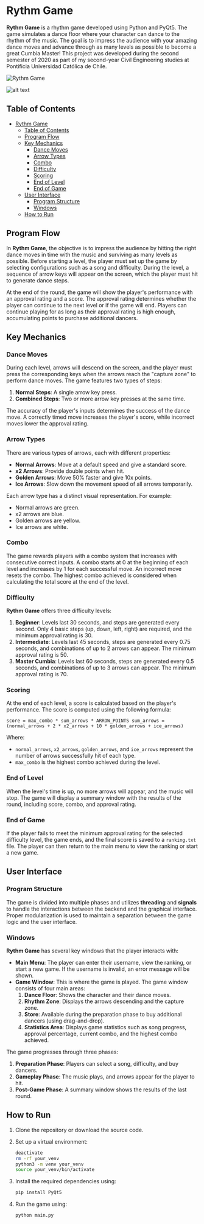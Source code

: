# Rythm Game

**Rythm Game** is a rhythm game developed using Python and PyQt5. The game simulates a dance floor where your character can dance to the rhythm of the music. The goal is to impress the audience with your amazing dance moves and advance through as many levels as possible to become a great Cumbia Master! This project was developed during the second semester of 2020 as part of my second-year Civil Engineering studies at Pontificia Universidad Católica de Chile.

![Rythm Game](image.png)

![alt text](image-1.png)

## Table of Contents

- [Rythm Game](#rythm-game)
  - [Table of Contents](#table-of-contents)
  - [Program Flow](#program-flow)
  - [Key Mechanics](#key-mechanics)
    - [Dance Moves](#dance-moves)
    - [Arrow Types](#arrow-types)
    - [Combo](#combo)
    - [Difficulty](#difficulty)
    - [Scoring](#scoring)
    - [End of Level](#end-of-level)
    - [End of Game](#end-of-game)
  - [User Interface](#user-interface)
    - [Program Structure](#program-structure)
    - [Windows](#windows)
  - [How to Run](#how-to-run)

## Program Flow

In **Rythm Game**, the objective is to impress the audience by hitting the right dance moves in time with the music and surviving as many levels as possible. Before starting a level, the player must set up the game by selecting configurations such as a song and difficulty. During the level, a sequence of arrow keys will appear on the screen, which the player must hit to generate dance steps.

At the end of the round, the game will show the player's performance with an approval rating and a score. The approval rating determines whether the player can continue to the next level or if the game will end. Players can continue playing for as long as their approval rating is high enough, accumulating points to purchase additional dancers.

## Key Mechanics

### Dance Moves

During each level, arrows will descend on the screen, and the player must press the corresponding keys when the arrows reach the "capture zone" to perform dance moves. The game features two types of steps:

1. **Normal Steps**: A single arrow key press.
2. **Combined Steps**: Two or more arrow key presses at the same time.

The accuracy of the player's inputs determines the success of the dance move. A correctly timed move increases the player's score, while incorrect moves lower the approval rating.

### Arrow Types

There are various types of arrows, each with different properties:

- **Normal Arrows**: Move at a default speed and give a standard score.
- **x2 Arrows**: Provide double points when hit.
- **Golden Arrows**: Move 50% faster and give 10x points.
- **Ice Arrows**: Slow down the movement speed of all arrows temporarily.

Each arrow type has a distinct visual representation. For example:

- Normal arrows are green.
- x2 arrows are blue.
- Golden arrows are yellow.
- Ice arrows are white.

### Combo

The game rewards players with a combo system that increases with consecutive correct inputs. A combo starts at 0 at the beginning of each level and increases by 1 for each successful move. An incorrect move resets the combo. The highest combo achieved is considered when calculating the total score at the end of the level.

### Difficulty

**Rythm Game** offers three difficulty levels:

1. **Beginner**: Levels last 30 seconds, and steps are generated every second. Only 4 basic steps (up, down, left, right) are required, and the minimum approval rating is 30.
2. **Intermediate**: Levels last 45 seconds, steps are generated every 0.75 seconds, and combinations of up to 2 arrows can appear. The minimum approval rating is 50.
3. **Master Cumbia**: Levels last 60 seconds, steps are generated every 0.5 seconds, and combinations of up to 3 arrows can appear. The minimum approval rating is 70.

### Scoring

At the end of each level, a score is calculated based on the player's performance. The score is computed using the following formula:

`score = max_combo * sum_arrows * ARROW_POINTS sum_arrows = (normal_arrows + 2 * x2_arrows + 10 * golden_arrows + ice_arrows)`

Where:

- `normal_arrows`, `x2_arrows`, `golden_arrows`, and `ice_arrows` represent the number of arrows successfully hit of each type.
- `max_combo` is the highest combo achieved during the level.

### End of Level

When the level's time is up, no more arrows will appear, and the music will stop. The game will display a summary window with the results of the round, including score, combo, and approval rating.

### End of Game

If the player fails to meet the minimum approval rating for the selected difficulty level, the game ends, and the final score is saved to a `ranking.txt` file. The player can then return to the main menu to view the ranking or start a new game.

## User Interface

### Program Structure

The game is divided into multiple phases and utilizes **threading** and **signals** to handle the interactions between the backend and the graphical interface. Proper modularization is used to maintain a separation between the game logic and the user interface.

### Windows

**Rythm Game** has several key windows that the player interacts with:

- **Main Menu**: The player can enter their username, view the ranking, or start a new game. If the username is invalid, an error message will be shown.
- **Game Window**: This is where the game is played. The game window consists of four main areas:
  1. **Dance Floor**: Shows the character and their dance moves.
  2. **Rhythm Zone**: Displays the arrows descending and the capture zone.
  3. **Store**: Available during the preparation phase to buy additional dancers (using drag-and-drop).
  4. **Statistics Area**: Displays game statistics such as song progress, approval percentage, current combo, and the highest combo achieved.
  
The game progresses through three phases:

1. **Preparation Phase**: Players can select a song, difficulty, and buy dancers.
2. **Gameplay Phase**: The music plays, and arrows appear for the player to hit.
3. **Post-Game Phase**: A summary window shows the results of the last round.

## How to Run

1. Clone the repository or download the source code.
2. Set up a virtual environment:

   ```bash
   deactivate
   rm -rf your_venv
   python3 -m venv your_venv
   source your_venv/bin/activate
   ```

3. Install the required dependencies using:

   ```bash
   pip install PyQt5
    ```

4. Run the game using:

   ```bash
   python main.py
    ```

